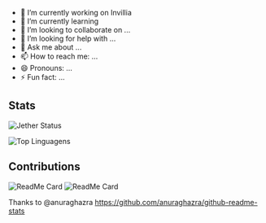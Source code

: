 - 🔭 I’m currently working on Invillia
- 🌱 I’m currently learning 
- 👯 I’m looking to collaborate on ...
- 🤔 I’m looking for help with ...
- 💬 Ask me about ...
- 📫 How to reach me: ...
- 😄 Pronouns: ...
- ⚡ Fun fact: ...

## Stats
![Jether Status](https://github-readme-stats.vercel.app/api?username=jether2011&show_icons=true&count_private=true)

![Top Linguagens](https://github-readme-stats.vercel.app/api/top-langs/?username=jether2011&langs_count=20)

## Contributions

![ReadMe Card](https://github-readme-stats.vercel.app/api/pin/?username=jether2011&repo=kotlin-studies)
![ReadMe Card](https://github-readme-stats.vercel.app/api/pin/?username=jether2011&repo=springboot-jms)


Thanks to @anuraghazra https://github.com/anuraghazra/github-readme-stats
